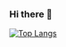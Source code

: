 ### Hi there 👋

<!--[![Rachith's GitHub stats](https://github-readme-stats.vercel.app/api?username=RachithP&count_private=true&show_icons=true&theme=flag-india)](https://github.com/anuraghazra/github-readme-stats)-->

[![Top Langs](https://github-readme-stats.vercel.app/api/top-langs/?username=rachithp&layout=compact)](https://github.com/anuraghazra/github-readme-stats)

<!--
**RachithP/RachithP** is a ✨ _special_ ✨ repository because its `README.md` (this file) appears on your GitHub profile.

Here are some ideas to get you started:

- 🔭 I’m currently working on ...
- 🌱 I’m currently learning ...
- 👯 I’m looking to collaborate on ...
- 🤔 I’m looking for help with ...
- 💬 Ask me about ...
- 📫 How to reach me: ...
- 😄 Pronouns: ...
- ⚡ Fun fact: ...
-->
